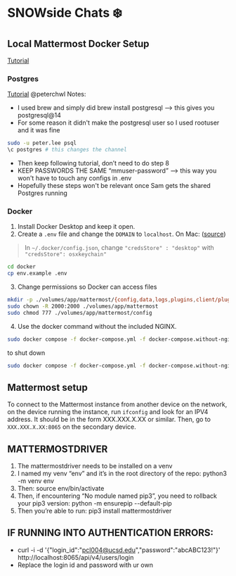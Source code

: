 # SNOWside Chats ❄️

## Local Mattermost Docker Setup
[Tutorial](https://docs.mattermost.com/install/install-docker.html) 

### Postgres 
[Tutorial](https://docs.mattermost.com/install/prepare-mattermost-database.html)
@peterchwl Notes:
- I used brew and simply did brew install postgresql —> this gives you postgresql@14
- For some reason it didn't make the postgresql user so I used rootuser and it was fine
```bash
sudo -u peter.lee psql
\c postgres # this changes the channel
```
- Then keep following tutorial, don’t need to do step 8
- KEEP PASSWORDS THE SAME “mmuser-password” --> this way you won't have to touch any configs in .env
- Hopefully these steps won't be relevant once Sam gets the shared Postgres running

### Docker
1. Install Docker Desktop and keep it open.
2. Create a `.env` file and change the `DOMAIN` to `localhost`. 
On Mac: ([source](https://stackoverflow.com/questions/76299173/getting-error-error-getting-credentials-err-exit-status-1-out-when-tr))
> In `~/.docker/config.json`, change `"credsStore" : "desktop"` with `"credsStore": osxkeychain"`
```bash
cd docker
cp env.example .env
```

3. Change permissions so Docker can access files
```bash
mkdir -p ./volumes/app/mattermost/{config,data,logs,plugins,client/plugins,bleve-indexes}
sudo chown -R 2000:2000 ./volumes/app/mattermost
sudo chmod 777 ./volumes/app/mattermost/config
```
4. Use the docker command without the included NGINX. 
```bash
sudo docker compose -f docker-compose.yml -f docker-compose.without-nginx.yml up -d
```
to shut down
```bash
sudo docker compose -f docker-compose.yml -f docker-compose.without-nginx.yml down
```

## Mattermost setup
To connect to the Mattermost instance from another device on the network, on the device running the instance, run `ifconfig` and look for an IPV4 address. It should be in the form XXX.XXX.X.XX or similar. Then, go to `XXX.XXX.X.XX:8065` on the secondary device.

## MATTERMOSTDRIVER
1. The mattermostdriver needs to be installed on a venv
2. I named my venv “env” and it’s in the root directory of the repo: python3 -m venv env
3. Then: source env/bin/activate
4. Then, if encountering “No module named pip3”, you need to rollback your pip3 version: python -m ensurepip --default-pip
5. Then you’re able to run: pip3 install mattermostdriver

## IF RUNNING INTO AUTHENTICATION ERRORS:
- curl -i -d '{"login_id":"pcl004@ucsd.edu","password":"abcABC123!"}' http://localhost:8065/api/v4/users/login
- Replace the login id and password with ur own